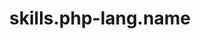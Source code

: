 ---
layout: skill
unique-name: php-lang
type: programming-language
title: skills.php-lang.name
description: skills.php-lang.desc
proficiency-level: 3
last-update: 2020-10-09 11:00:00 -0400
---